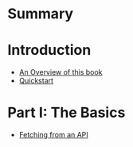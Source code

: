 # Summary

# Introduction
- [An Overview of this book](./chapter_1.md)
- [Quickstart](./chapter_2.md)

# Part I: The Basics

- [Fetching from an API](./chapter_3.md)
